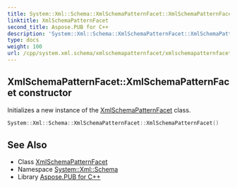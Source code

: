 ```yaml
---
title: System::Xml::Schema::XmlSchemaPatternFacet::XmlSchemaPatternFacet constructor
linktitle: XmlSchemaPatternFacet
second_title: Aspose.PUB for C++
description: 'System::Xml::Schema::XmlSchemaPatternFacet::XmlSchemaPatternFacet constructor. Initializes a new instance of the XmlSchemaPatternFacet class in C++.'
type: docs
weight: 100
url: /cpp/system.xml.schema/xmlschemapatternfacet/xmlschemapatternfacet/
---
```

## XmlSchemaPatternFacet::XmlSchemaPatternFacet constructor


Initializes a new instance of the [XmlSchemaPatternFacet](../) class.

```cpp
System::Xml::Schema::XmlSchemaPatternFacet::XmlSchemaPatternFacet()
```

## See Also

* Class [XmlSchemaPatternFacet](../)
* Namespace [System::Xml::Schema](../../)
* Library [Aspose.PUB for C++](../../../)
